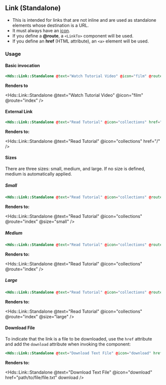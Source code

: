<h2 class="dummy-h2">Link (Standalone)</h2>

- This is intended for links that are not inline and are used as standalone elements whose destination is a URL.
- It must always have an [icon](https://flight-hashicorp.vercel.app/).
- If you define a **@route**, a `<LinkTo>` component will be used.
- If you define an **href** (HTML attribute), an `<a>` element will be used.

<h3 class="dummy-h3">Usage</h3>

<h4 class="dummy-h4">Basic invocation</h4>

```hbs
<Hds::Link::Standalone @text="Watch Tutorial Video" @icon="film" @route="index" />
```

**Renders to**

<Hds::Link::Standalone @text="Watch Tutorial Video" @icon="film" @route="index" />

<h4 class="dummy-h4">External Link</h4>

```hbs
<Hds::Link::Standalone @text="Read Tutorial" @icon="collections" href="/" />
```

**Renders to:**

<Hds::Link::Standalone @text="Read Tutorial" @icon="collections" href="/" />

<h4 class="dummy-h4">Sizes</h4>

There are three sizes: small, medium, and large.
If no size is defined, medium is automatically applied.

<h5 class="dummy-h5">Small</h5>

```hbs
<Hds::Link::Standalone @text="Read Tutorial" @icon="collections" @route="index" @size="small" />
```

**Renders to:**

<Hds::Link::Standalone @text="Read Tutorial" @icon="collections" @route="index" @size="small" />

<h5 class="dummy-h5">Medium</h5>

```hbs
<Hds::Link::Standalone @text="Read Tutorial" @icon="collections" @route="index" />
```

**Renders to:**

<Hds::Link::Standalone @text="Read Tutorial" @icon="collections" @route="index" />

<h5 class="dummy-h5">Large</h5>

```hbs
<Hds::Link::Standalone @text="Read Tutorial" @icon="collections" @route="index" @size="large" />
```

**Renders to:**

<Hds::Link::Standalone @text="Read Tutorial" @icon="collections" @route="index" @size="large" />

<h4 class="dummy-h4">Download File</h4>

To indicate that the link is a file to be downloaded, use the `href` attribute and add the `download` attribute when invoking the component:

```hbs
<Hds::Link::Standalone @text="Download Text File" @icon="download" href="path/to/file/file.txt"  download />
```

**Renders to:**

<Hds::Link::Standalone @text="Download Text File" @icon="download" href="path/to/file/file.txt" download />
